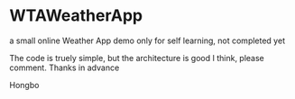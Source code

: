 # WTAWeatherApp
a small online Weather App demo only for self learning, not completed yet

The code is truely simple, but the architecture is good  I think, please comment.  Thanks in advance

Hongbo
